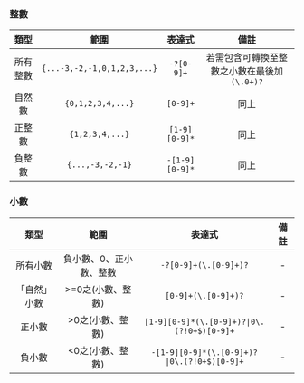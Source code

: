 ### 整數
類型 | 範圍 | 表達式 | 備註
:-: | :-: | :-: | :-:
所有整數 | ```{...-3,-2,-1,0,1,2,3,...}```|```-?[0-9]+``` | 若需包含可轉換至整數之小數在最後加```(\.0+)?```
自然數 | ```{0,1,2,3,4,...}``` | ```[0-9]+``` | 同上
正整數 | ```{1,2,3,4,...}``` | ```[1-9][0-9]*``` | 同上
負整數 | ```{...,-3,-2,-1}``` | ```-[1-9][0-9]*``` | 同上

### 小數
類型 | 範圍 | 表達式 | 備註
:-: | :-: | :-: | :-:
所有小數 | 負小數、0、正小數、整數|```-?[0-9]+(\.[0-9]+)?``` | -
「自然」小數 | >=0之(小數、整數) | ```[0-9]+(\.[0-9]+)?``` | -
正小數 | >0之(小數、整數) | ```[1-9][0-9]*(\.[0-9]+)?\|0\.(?!0+$)[0-9]+``` | -
負小數 | <0之(小數、整數) | ```-[1-9][0-9]*(\.[0-9]+)?\|0\.(?!0+$)[0-9]+``` | -
